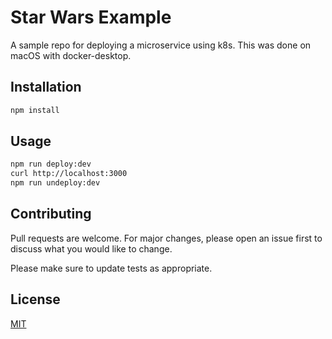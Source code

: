 # Star Wars Example

A sample repo for deploying a microservice using k8s. This was done on macOS with docker-desktop.

## Installation

```bash
npm install
```

## Usage

```bash
npm run deploy:dev
curl http://localhost:3000
npm run undeploy:dev
```

## Contributing

Pull requests are welcome. For major changes, please open an issue first
to discuss what you would like to change.

Please make sure to update tests as appropriate.

## License

[MIT](https://choosealicense.com/licenses/mit/)
